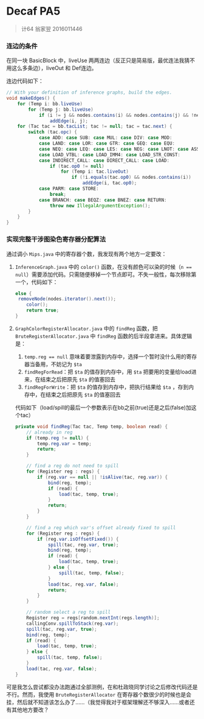 # Decaf PA5

> 计64 翁家翌 2016011446

### 连边的条件

在同一块 BasicBlock 中，liveUse 两两连边（反正只是简易版，最优连法我猜不用这么多条边），liveOut 和 Def连边。

连边代码如下：

```java
// With your definition of inference graphs, build the edges.
void makeEdges() {
    for (Temp i: bb.liveUse)
        for (Temp j: bb.liveUse)
            if (i != j && nodes.contains(i) && nodes.contains(j) && !neighbours.get(i).contains(j))
                addEdge(i, j);
    for (Tac tac = bb.tacList; tac != null; tac = tac.next) {
        switch (tac.opc) {
            case ADD: case SUB: case MUL: case DIV: case MOD:
            case LAND: case LOR: case GTR: case GEQ: case EQU:
            case NEQ: case LEQ: case LES: case NEG: case LNOT: case ASSIGN:
            case LOAD_VTBL: case LOAD_IMM4: case LOAD_STR_CONST:
            case INDIRECT_CALL: case DIRECT_CALL: case LOAD:
                if (tac.op0 != null)
                    for (Temp i: tac.liveOut)
                        if (!i.equals(tac.op0) && nodes.contains(i))
                            addEdge(i, tac.op0);
            case PARM: case STORE:
                break;
            case BRANCH: case BEQZ: case BNEZ: case RETURN:
                throw new IllegalArgumentException();
        }
    }
}

```

### 实现完整干涉图染色寄存器分配算法

通过调小 `Mips.java` 中的寄存器个数，我发现有两个地方一定要改：

1. `InferenceGraph.java` 中的 `color()` 函数，在没有颜色可以染的时候（`n == null`）需要添加代码。只需随便移掉一个节点即可。不失一般性，每次移除第一个，代码如下：

   ```java
   else {
   	removeNode(nodes.iterator().next());
       color();
       return true;
   }
   ```

2. `GraphColorRegisterAllocator.java` 中的 `findReg` 函数，把 `BruteRegisterAllocator.java` 中 `findReg` 函数的后半段拿进来。具体逻辑是：

   1. `temp.reg == null` 意味着要泄露到内存中，选择一个暂时没什么用的寄存器当备用，不妨记为 `$ta`
   2. `findRegForRead`：把 `$ta` 的值存到内存中，用 `$ta` 把要用的变量给load进来，在结束之后把原先 `$ta` 的值塞回去
   3. `findRegForWrite`：把 `$ta` 的值存到内存中，把执行结果给 `$ta` ，存到内存中，在结束之后把原先 `$ta` 的值塞回去

   代码如下（load/spill的最后一个参数表示在bb之前(true)还是之后(false)加这个tac）

   ```java
   private void findReg(Tac tac, Temp temp, boolean read) {
       // already in reg
       if (temp.reg != null) {
           temp.reg.var = temp;
           return;
       }
   
       // find a reg do not need to spill
       for (Register reg : regs) {
           if (reg.var == null || !isAlive(tac, reg.var)) {
               bind(reg, temp);
               if (read) {
                   load(tac, temp, true);
               }
               return;
           }
       }
   
       // find a reg which var's offset already fixed to spill
       for (Register reg : regs) {
           if (reg.var.isOffsetFixed()) {
               spill(tac, reg.var, true);
               bind(reg, temp);
               if (read) {
                   load(tac, temp, true);
               } else {
                   spill(tac, temp, false);
               }
               load(tac, reg.var, false);
               return;
           }
       }
   
       // random select a reg to spill
       Register reg = regs[random.nextInt(regs.length)];
       callingConv.spillToStack(reg.var);
       spill(tac, reg.var, true);
       bind(reg, temp);
       if (read) {
           load(tac, temp, true);
       } else {
           spill(tac, temp, false);
       }
       load(tac, reg.var, false);
   }
   ```

可是我怎么尝试都没办法跑通过全部测例，在和杜政晓同学讨论之后修改代码还是不行。然而，我使用 `BruteRegisterAllocator` 在寄存器个数很少的时候也是会挂，然后就不知道该怎么办了……（我觉得我对于框架理解还不够深入……或者还有其他地方要改？